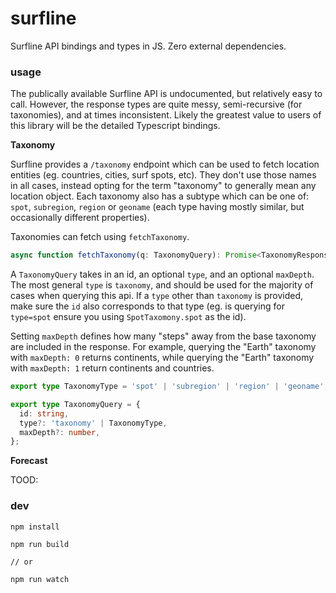 # surfline

Surfline API bindings and types in JS. Zero external dependencies.

### usage

The publically available Surfline API is undocumented, but relatively easy to call. However, the response types are quite messy, semi-recursive (for taxonomies), and at times inconsistent. Likely the greatest value to users of this library will be the detailed Typescript bindings.

**Taxonomy**

Surfline provides a `/taxonomy` endpoint which can be used to fetch location entities (eg. countries, cities, surf spots, etc). They don't use those names in all cases, instead opting for the term "taxonomy" to generally mean any location object. Each taxonomy also has a subtype which can be one of: `spot`, `subregion`, `region` or `geoname` (each type having mostly similar, but occasionally different properties).

Taxonomies can fetch using `fetchTaxonomy`.

```ts
async function fetchTaxonomy(q: TaxonomyQuery): Promise<TaxonomyResponse>
```

A `TaxonomyQuery` takes in an id, an optional `type`, and an optional `maxDepth`. The most general `type` is `taxonomy`, and should be used for the majority of cases when querying this api. If a `type` other than `taxonomy` is provided, make sure the `id` also corresponds to that type (eg. is querying for `type=spot` ensure you using `SpotTaxomony.spot` as the id).

Setting `maxDepth` defines how many "steps" away from the base taxonomy are included in the response. For example, querying the "Earth" taxonomy with `maxDepth: 0` returns continents, while querying the "Earth" taxonomy with `maxDepth: 1` return continents and countries. 

```ts
export type TaxonomyType = 'spot' | 'subregion' | 'region' | 'geoname';

export type TaxonomyQuery = {
  id: string,
  type?: 'taxonomy' | TaxonomyType,
  maxDepth?: number,
};
```

**Forecast**

TOOD:

### dev

```
npm install
```

```
npm run build

// or

npm run watch
```
